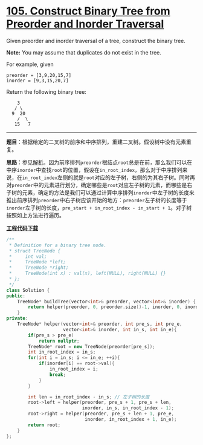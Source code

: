 # [105. Construct Binary Tree from Preorder and Inorder Traversal](https://leetcode.com/problems/construct-binary-tree-from-preorder-and-inorder-traversal/)

Given preorder and inorder traversal of a tree, construct the binary tree.

**Note:**
You may assume that duplicates do not exist in the tree.

For example, given

```
preorder = [3,9,20,15,7]
inorder = [9,3,15,20,7]
```

Return the following binary tree:

```
    3
   / \
  9  20
    /  \
   15   7
```

-----

**题目**：根据给定的二叉树的前序和中序排列，重建二叉树。假设树中没有元素重复。

**思路**：参见[解析](https://leetcode.com/problems/construct-binary-tree-from-preorder-and-inorder-traversal/discuss/34538/My-Accepted-Java-Solution)。因为前序排列`preorder`根结点`root`总是在前，那么我们可以在中序`inorder`中查找`root`的位置，假设在`in_root_index`，那么对于中序排列来说，在`in_root_index`左侧的就是`root`对应的左子树，右侧的为其右子树。同时再对`preorder`中的元素进行划分，确定哪些是`root`对应左子树的元素，而哪些是右子树的元素，确定的方法是我们可以通过计算中序排列`inorder`中左子树的长度来推出前序排列`preorder`中右子树应该开始的地方：`preorder`左子树的长度等于`inorder`左子树的长度，`pre_start + in_root_index - in_start + 1`。对子树按照如上方法进行遍历。

[**工程代码下载**](https://github.com/shenkh/leetcode)

```cpp
/**
 * Definition for a binary tree node.
 * struct TreeNode {
 *     int val;
 *     TreeNode *left;
 *     TreeNode *right;
 *     TreeNode(int x) : val(x), left(NULL), right(NULL) {}
 * };
 */
class Solution {
public:
    TreeNode* buildTree(vector<int>& preorder, vector<int>& inorder) {
        return helper(preorder, 0, preorder.size()-1, inorder, 0, inorder.size()-1);
    }
private:
    TreeNode* helper(vector<int>& preorder, int pre_s, int pre_e,
                     vector<int>& inorder, int in_s, int in_e){
        if(pre_s > pre_e)
            return nullptr;
        TreeNode* root = new TreeNode(preorder[pre_s]);
        int in_root_index = in_s;
        for(int i = in_s; i <= in_e; ++i){
            if(inorder[i] == root->val){
                in_root_index = i;
                break;
            }
        }

        int len = in_root_index - in_s; // 左子树的长度
        root->left = helper(preorder, pre_s + 1, pre_s + len,
                            inorder, in_s, in_root_index - 1);
        root->right = helper(preorder, pre_s + len + 1, pre_e,
                             inorder, in_root_index + 1, in_e);
        return root;
    }
};
```